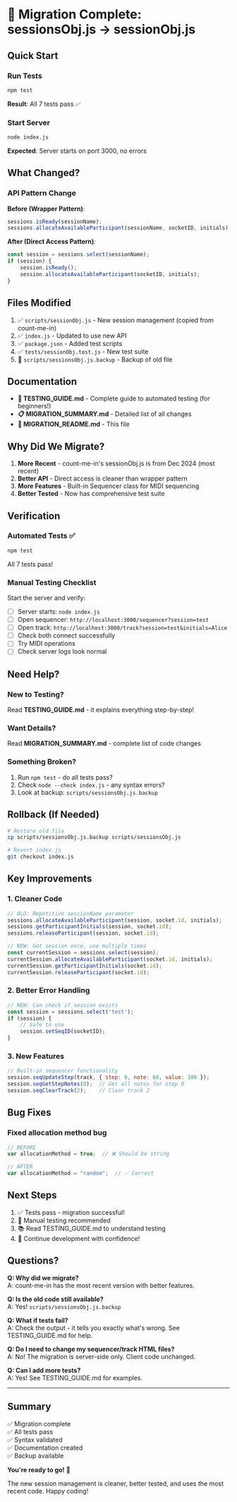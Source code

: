 # 🎉 Migration Complete: sessionsObj.js → sessionObj.js

## Quick Start

### Run Tests
```bash
npm test
```

**Result**: All 7 tests pass ✅

### Start Server
```bash
node index.js
```

**Expected**: Server starts on port 3000, no errors

## What Changed?

### API Pattern Change

**Before (Wrapper Pattern)**:
```javascript
sessions.isReady(sessionName);
sessions.allocateAvailableParticipant(sessionName, socketID, initials);
```

**After (Direct Access Pattern)**:
```javascript
const session = sessions.select(sessionName);
if (session) {
    session.isReady();
    session.allocateAvailableParticipant(socketID, initials);
}
```

## Files Modified

1. ✅ `scripts/sessionObj.js` - New session management (copied from count-me-in)
2. ✅ `index.js` - Updated to use new API
3. ✅ `package.json` - Added test scripts
4. ✅ `tests/sessionObj.test.js` - New test suite
5. 💾 `scripts/sessionsObj.js.backup` - Backup of old file

## Documentation

- **📖 TESTING_GUIDE.md** - Complete guide to automated testing (for beginners!)
- **📋 MIGRATION_SUMMARY.md** - Detailed list of all changes
- **📝 MIGRATION_README.md** - This file

## Why Did We Migrate?

1. **More Recent** - count-me-in's sessionObj.js is from Dec 2024 (most recent)
2. **Better API** - Direct access is cleaner than wrapper pattern
3. **More Features** - Built-in Sequencer class for MIDI sequencing
4. **Better Tested** - Now has comprehensive test suite

## Verification

### Automated Tests ✅
```bash
npm test
```
All 7 tests pass!

### Manual Testing Checklist

Start the server and verify:

- [ ] Server starts: `node index.js`
- [ ] Open sequencer: `http://localhost:3000/sequencer?session=test`
- [ ] Open track: `http://localhost:3000/track?session=test&initials=Alice`
- [ ] Check both connect successfully
- [ ] Try MIDI operations
- [ ] Check server logs look normal

## Need Help?

### New to Testing?
Read **TESTING_GUIDE.md** - it explains everything step-by-step!

### Want Details?
Read **MIGRATION_SUMMARY.md** - complete list of code changes

### Something Broken?
1. Run `npm test` - do all tests pass?
2. Check `node --check index.js` - any syntax errors?
3. Look at backup: `scripts/sessionsObj.js.backup`

## Rollback (If Needed)

```bash
# Restore old file
cp scripts/sessionsObj.js.backup scripts/sessionsObj.js

# Revert index.js
git checkout index.js
```

## Key Improvements

### 1. Cleaner Code
```javascript
// OLD: Repetitive sessionName parameter
sessions.allocateAvailableParticipant(session, socket.id, initials);
sessions.getParticipantInitials(session, socket.id);
sessions.releaseParticipant(session, socket.id);

// NEW: Get session once, use multiple times
const currentSession = sessions.select(session);
currentSession.allocateAvailableParticipant(socket.id, initials);
currentSession.getParticipantInitials(socket.id);
currentSession.releaseParticipant(socket.id);
```

### 2. Better Error Handling
```javascript
// NEW: Can check if session exists
const session = sessions.select('test');
if (session) {
    // Safe to use
    session.setSeqID(socketID);
}
```

### 3. New Features
```javascript
// Built-in sequencer functionality
session.seqUpdateStep(track, { step: 0, note: 60, value: 100 });
session.seqGetStepNotes(0);  // Get all notes for step 0
session.seqClearTrack(2);    // Clear track 2
```

## Bug Fixes

### Fixed allocation method bug
```javascript
// BEFORE
var allocationMethod = true;  // ❌ Should be string

// AFTER
var allocationMethod = "random";  // ✅ Correct
```

## Next Steps

1. ✅ Tests pass - migration successful!
2. 🔄 Manual testing recommended
3. 📚 Read TESTING_GUIDE.md to understand testing
4. 🚀 Continue development with confidence!

## Questions?

**Q: Why did we migrate?**  
A: count-me-in has the most recent version with better features.

**Q: Is the old code still available?**  
A: Yes! `scripts/sessionsObj.js.backup`

**Q: What if tests fail?**  
A: Check the output - it tells you exactly what's wrong. See TESTING_GUIDE.md for help.

**Q: Do I need to change my sequencer/track HTML files?**  
A: No! The migration is server-side only. Client code unchanged.

**Q: Can I add more tests?**  
A: Yes! See TESTING_GUIDE.md for examples.

---

## Summary

✅ Migration complete  
✅ All tests pass  
✅ Syntax validated  
✅ Documentation created  
✅ Backup available  

**You're ready to go!** 🚀

The new session management is cleaner, better tested, and uses the most recent code. Happy coding!
